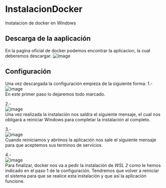 # InstalacionDocker
Instalacion de docker en Windows

## Descarga de la aaplicación
En la pagina oficial de docker podemos encontrar la aplicacion, la cual deberemos descargar.
![image](https://user-images.githubusercontent.com/91566044/167694317-6c09b21d-e94f-47d0-bbb5-c494bb69d51f.png)

## Configuración
Una vez descargada la configuración empieza de la siguiente forma:
1.-  
![image](https://user-images.githubusercontent.com/91566044/167694447-a4a15958-f7d3-4615-8589-cde45f46f5a1.png)  
En este primer paso lo dejaremos todo marcado.
  
  
2.-  
![image](https://user-images.githubusercontent.com/91566044/167695084-d0d20bd8-4783-41dd-92d1-1e2a1a72f5b8.png)  
Una vez realizada la instalación nos saldra el siguiente mensaje, el cual nos obligará a reiniciar Windows para completar la instalación al completo.
  
  
3.-  
![image](https://user-images.githubusercontent.com/91566044/167699033-374352b1-638d-4ae0-8941-c768e791c12a.png)  
Cuando reiniciamos y abrimos la aplicación nos sale el siguiente mensaje para que aceptemos sus terminos de servicios.
  
  
4.-  
![image](https://user-images.githubusercontent.com/91566044/167699254-008fb6bd-91ed-45cf-85c5-1499eff56ca2.png)  
Para finalizar, docker nos va a pedir la instalación de *WSL 2* como le hemos indicado en el paso 1 de la configuración. Tendremos que volver a reiniciar el sistema para que se realice esta instalación y que así la aplicación funcione.
